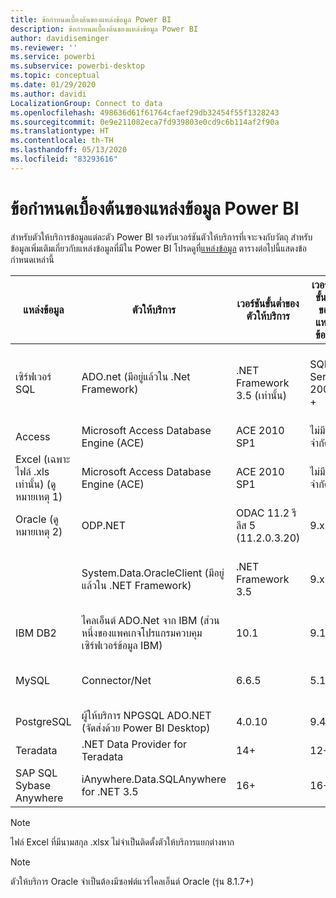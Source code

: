 ```yaml
---
title: ข้อกำหนดเบื้องต้นของแหล่งข้อมูล Power BI
description: ข้อกำหนดเบื้องต้นของแหล่งข้อมูล Power BI
author: davidiseminger
ms.reviewer: ''
ms.service: powerbi
ms.subservice: powerbi-desktop
ms.topic: conceptual
ms.date: 01/29/2020
ms.author: davidi
LocalizationGroup: Connect to data
ms.openlocfilehash: 498636d61f61764cfaef29db32454f55f1328243
ms.sourcegitcommit: 0e9e211082eca7fd939803e0cd9c6b114af2f90a
ms.translationtype: HT
ms.contentlocale: th-TH
ms.lasthandoff: 05/13/2020
ms.locfileid: "83293616"
---
```

# <a name="power-bi-data-source-prerequisites"></a>ข้อกำหนดเบื้องต้นของแหล่งข้อมูล Power BI
สำหรับตัวให้บริการข้อมูลแต่ละตัว Power BI รองรับเวอร์ชันตัวให้บริการที่เจาะจงกับวัตถุ สำหรับข้อมูลเพิ่มเติมเกี่ยวกับแหล่งข้อมูลที่มีใน Power BI โปรดดูที่[แหล่งข้อมูล](desktop-data-sources.md) ตารางต่อไปนี้แสดงข้อกำหนดเหล่านี้

| แหล่งข้อมูล | ตัวให้บริการ | เวอร์ชันขั้นต่ำของตัวให้บริการ | เวอร์ชันขั้นต่ำของแหล่งข้อมูล | วัตถุในแหล่งข้อมูลที่สนับสนุน | ลิงก์ดาวน์โหลด |
| --- | --- | --- | --- | --- | --- |
| เซิร์ฟเวอร์ SQL |ADO.net (มีอยู่แล้วใน .Net Framework) |.NET Framework 3.5 (เท่านั้น) |SQL Server 2005 + |ตาราง/มุมมอง, ฟังก์ชันสเกลา, ฟังก์ชันตาราง |รวมอยู่ใน .NET Framework 3.5 หรือใหม่กว่า |
| Access |Microsoft Access Database Engine (ACE) |ACE 2010 SP1 |ไม่มีข้อจำกัด |ตาราง/มุมมอง |[ลิงก์ดาวน์โหลด](https://go.microsoft.com/fwlink/?linkid=285987&clcid=0x409) |
| Excel (เฉพาะไฟล์ .xls เท่านั้น) (ดูหมายเหตุ 1) |Microsoft Access Database Engine (ACE) |ACE 2010 SP1 |ไม่มีข้อจำกัด |ตาราง, แผ่นงาน |[ลิงก์ดาวน์โหลด](https://go.microsoft.com/fwlink/?linkid=285987&clcid=0x409) |
| Oracle (ดูหมายเหตุ 2) |ODP.NET |ODAC 11.2 รีลีส 5 (11.2.0.3.20) |9.x+ |ตาราง/มุมมอง |[ลิงก์ดาวน์โหลด](https://go.microsoft.com/fwlink/?linkid=272376&clcid=0x409) |
| | System.Data.OracleClient (มีอยู่แล้วใน .NET Framework) |.NET Framework 3.5 |9.x+ |ตาราง/มุมมอง |รวมอยู่ใน .NET Framework 3.5 หรือใหม่กว่า |
| IBM DB2 |ไคลเอ็นต์ ADO.Net จาก IBM (ส่วนหนึ่งของแพคเกจโปรแกรมควบคุมเซิร์ฟเวอร์ข้อมูล IBM) |10.1 |9.1+ |ตาราง/มุมมอง |[ลิงก์ดาวน์โหลด](https://go.microsoft.com/fwlink/?linkid=274911&clcid=0x409) |
| MySQL |Connector/Net |6.6.5 |5.1 |ตาราง/มุมมอง, ฟังก์ชันสเกลา |[ลิงก์ดาวน์โหลด](https://go.microsoft.com/fwlink/?linkid=278885&clcid=0x409) |
| PostgreSQL |ผู้ให้บริการ NPGSQL ADO.NET (จัดส่งด้วย Power BI Desktop) |4.0.10 |9.4 |ตาราง/มุมมอง |[ลิงก์ดาวน์โหลด](https://go.microsoft.com/fwlink/?linkid=282716&clcid=0x409) |
| Teradata |.NET Data Provider for Teradata |14+ |12+ |ตาราง/มุมมอง |[ลิงก์ดาวน์โหลด](https://go.microsoft.com/fwlink/?linkid=278886&clcid=0x409) |
| SAP SQL Sybase Anywhere |iAnywhere.Data.SQLAnywhere for .NET 3.5 |16+ |16+ |ตาราง/มุมมอง |[ลิงก์ดาวน์โหลด](https://go.microsoft.com/fwlink/?linkid=324846) |

>[!NOTE]
>ไฟล์ Excel ที่มีนามสกุล .xlsx ไม่จำเป็นติดตั้งตัวให้บริการแยกต่างหาก

>[!NOTE]
>ตัวให้บริการ Oracle จำเป็นต้องมีซอฟต์แวร์ไคลเอ็นต์ Oracle (รุ่น 8.1.7+)
> 
> 

